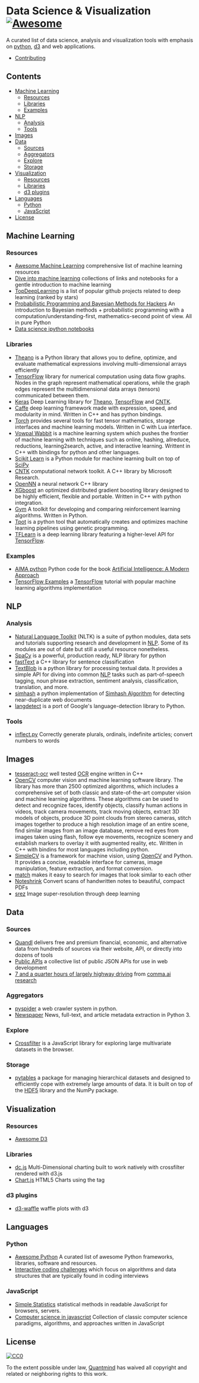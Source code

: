 # Data Science & Visualization [![Awesome](https://cdn.rawgit.com/sindresorhus/awesome/d7305f38d29fed78fa85652e3a63e154dd8e8829/media/badge.svg)](https://github.com/sindresorhus/awesome)


A curated list of data science, analysis and visualization tools with emphasis on [python][], [d3][] and web applications.

* [Contributing](https://github.com/quantmind/awesome-data-science-viz/blob/master/contributing.md)

## Contents

<!-- START doctoc generated TOC please keep comment here to allow auto update -->
<!-- DON'T EDIT THIS SECTION, INSTEAD RE-RUN doctoc TO UPDATE -->


- [Machine Learning](#machine-learning)
  - [Resources](#resources)
  - [Libraries](#libraries)
  - [Examples](#examples)
- [NLP](#nlp)
  - [Analysis](#analysis)
  - [Tools](#tools)
- [Images](#images)
- [Data](#data)
  - [Sources](#sources)
  - [Aggregators](#aggregators)
  - [Explore](#explore)
  - [Storage](#storage)
- [Visualization](#visualization)
  - [Resources](#resources-1)
  - [Libraries](#libraries-1)
  - [d3 plugins](#d3-plugins)
- [Languages](#languages)
  - [Python](#python)
  - [JavaScript](#javascript)
- [License](#license)

<!-- END doctoc generated TOC please keep comment here to allow auto update -->

## Machine Learning

### Resources

* [Awesome Machine Learning](https://github.com/josephmisiti/awesome-machine-learning) comprehensive list of machine learning resources
* [Dive into machine learning](https://github.com/hangtwenty/dive-into-machine-learning) collections of links and notebooks for a gentle introduction to machine learning
* [TopDeepLearning](https://github.com/aymericdamien/TopDeepLearning) is a list of popular github projects related to deep learning (ranked by stars)
* [Probabilistic Programming and Bayesian Methods for Hackers](https://github.com/CamDavidsonPilon/Probabilistic-Programming-and-Bayesian-Methods-for-Hackers) An introduction to Bayesian methods + probabilistic programming with a computation/understanding-first, mathematics-second point of view. All in pure Python
* [Data science ipython notebooks](https://github.com/donnemartin/data-science-ipython-notebooks)

### Libraries

* [Theano][] is a Python library that allows you to define, optimize, and evaluate mathematical expressions involving multi-dimensional arrays efficiently
* [TensorFlow][] library for numerical computation using data flow graphs. Nodes in the graph represent mathematical operations, while the graph edges represent the multidimensional data arrays (tensors) communicated between them.
* [Keras](https://github.com/fchollet/keras) Deep Learning library for [Theano][], [TensorFlow][] and [CNTK][].
* [Caffe](https://github.com/BVLC/caffe) deep learning framework made with expression, speed, and modularity in mind. Written in C++ and has python bindings.
* [Torch](https://github.com/torch/torch7) provides several tools for fast tensor mathematics, storage interfaces and machine learning models. Written in C with Lua interface.
* [Vowpal Wabbit](https://github.com/JohnLangford/vowpal_wabbit) is a machine learning system which pushes the frontier of machine learning with techniques such as online, hashing, allreduce, reductions, learning2search, active, and interactive learning. Writtent in C++ with bindings for python and other languages.
* [Scikit Learn](https://github.com/scikit-learn/scikit-learn) is a Python module for machine learning built on top of [SciPy](https://www.scipy.org/)
* [CNTK][] computational network toolkit. A C++ library by Microsoft Research.
* [OpenNN](https://github.com/Artelnics/OpenNN) a neural network C++ library
* [XGboost](https://github.com/dmlc/xgboost) an optimized distributed gradient boosting library designed to be highly efficient, flexible and portable. Written in C++ with python integration.
* [Gym](https://github.com/openai/gym) A toolkit for developing and comparing reinforcement learning algorithms. Written in Python.
* [Tpot](https://github.com/rhiever/tpot) is a python tool that automatically creates and optimizes machine learning pipelines using genetic programming.
* [TFLearn](https://github.com/tflearn/tflearn) is a deep learning library featuring a higher-level API for [TensorFlow][].

### Examples

* [AIMA python](https://github.com/aimacode/aima-python) Python code for the book [Artificial Intelligence: A Modern Approach](https://www.amazon.co.uk/Artificial-Intelligence-Approach-Stuart-Russell/dp/1292153962)
* [TensorFlow Examples](https://github.com/aymericdamien/TensorFlow-Examples) a [TensorFlow][] tutorial with popular machine learning algorithms implementation

## NLP

### Analysis

* [Natural Language Toolkit](https://github.com/nltk/nltk) (NLTK) is a suite of python modules, data sets and tutorials supporting research and development in [NLP][]. Some of its modules are out of date but still a useful resource nonetheless.
* [SpaCy](https://github.com/spacy-io/spaCy) is a powerful, production ready, NLP library for python
* [fastText](https://github.com/facebookresearch/fastText) a C++ library for sentence classification
* [TextBlob](https://github.com/sloria/TextBlob) is a python library for processing textual data. It provides a simple API for diving into common [NLP][] tasks such as part-of-speech tagging, noun phrase extraction, sentiment analysis, classification, translation, and more.
* [simhash](https://github.com/leonsim/simhash) a python implementation of [Simhash Algorithm](http://www.wwwconference.org/www2007/papers/paper215.pdf) for detecting near-duplicate web documents
* [langdetect](https://github.com/Mimino666/langdetect) is a port of Google's language-detection library to Python.

### Tools

* [inflect.py](https://github.com/pwdyson/inflect.py) Correctly generate plurals, ordinals, indefinite articles; convert numbers to words

## Images

* [tesseract-ocr][] well tested [OCR][] engine written in C++
* [OpenCV][] computer vision and machine learning software library. The library has more than 2500 optimized algorithms, which includes a comprehensive set of both classic and state-of-the-art computer vision and machine learning algorithms. These algorithms can be used to detect and recognize faces, identify objects, classify human actions in videos, track camera movements, track moving objects, extract 3D models of objects, produce 3D point clouds from stereo cameras, stitch images together to produce a high resolution image of an entire scene, find similar images from an image database, remove red eyes from images taken using flash, follow eye movements, recognize scenery and establish markers to overlay it with augmented reality, etc. Written in C++ with bindins for most languages including python.
* [SimpleCV](https://github.com/sightmachine/SimpleCV) is a framework for machine vision, using [OpenCV][] and Python. It provides a concise, readable interface for cameras, image manipulation, feature extraction, and format conversion.
* [match](https://github.com/usepavlov/match) makes it easy to search for images that look similar to each other
* [Noteshrink](https://github.com/mzucker/noteshrink) Convert scans of handwritten notes to beautiful, compact PDFs
* [srez](https://github.com/david-gpu/srez) Image super-resolution through deep learning

## Data

### Sources

* [Quandl](https://www.quandl.com/) delivers free and premium financial, economic, and alternative data from hundreds of sources
via their website, API, or directly into dozens of tools
* [Public APIs](https://github.com/toddmotto/public-apis) a collective list of public JSON APIs for use in web development
* [7 and a quarter hours of largely highway driving](https://github.com/commaai/research) from [comma.ai research](http://comma.ai/)

### Aggregators

* [pyspider](https://github.com/binux/pyspider) a web crawler system in python.
* [Newspaper](https://github.com/codelucas/newspaper) News, full-text, and article metadata extraction in Python 3.

### Explore

* [Crossfilter](https://github.com/square/crossfilter) is a JavaScript library for exploring large multivariate datasets in the browser.

### Storage

* [pytables](https://github.com/PyTables/PyTables) a package for managing hierarchical datasets and designed to efficiently cope with extremely large amounts of data. It is built on top of the [HDF5][] library and the NumPy package.


## Visualization

### Resources

* [Awesome D3](https://github.com/wbkd/awesome-d3)

### Libraries

* [dc.js](https://github.com/dc-js/dc.js) Multi-Dimensional charting built to work natively with crossfilter rendered with d3.js
* [Chart.js](https://github.com/chartjs/Chart.js) HTML5 Charts using the <canvas> tag

### d3 plugins

* [d3-waffle](http://jbkunst.github.io/d3-waffle/) waffle plots with d3

## Languages

### Python

* [Awesome Python](https://github.com/vinta/awesome-python) A curated list of awesome Python frameworks, libraries, software and resources.
* [Interactive coding challenges](https://github.com/donnemartin/interactive-coding-challenges) which focus on algorithms and data structures that are typically found in coding interviews

### JavaScript

* [Simple Statistics](http://simplestatistics.org/) statistical methods in readable JavaScript for browsers, servers.
* [Computer science in javascript](https://github.com/nzakas/computer-science-in-javascript) Collection of classic computer science paradigms, algorithms, and approaches written in JavaScript

## License

[![CC0](http://mirrors.creativecommons.org/presskit/buttons/88x31/svg/cc-zero.svg)](https://creativecommons.org/publicdomain/zero/1.0/)

To the extent possible under law, [Quantmind](http://quantmind.com) has waived all copyright and related or neighboring rights to this work.

[d3]: https://github.com/d3
[HDF5]: https://www.hdfgroup.org/HDF5/
[NLP]: https://en.wikipedia.org/wiki/Natural_language_processing
[OCR]: https://en.wikipedia.org/wiki/Optical_character_recognition
[OpenCV]: https://github.com/opencv/opencv
[python]: https://www.python.org/
[TensorFlow]: https://github.com/tensorflow/tensorflow
[Theano]: https://github.com/Theano/Theano
[tesseract-ocr]: https://github.com/tesseract-ocr/tesseract
[CNTK]: https://github.com/Microsoft/CNTK

